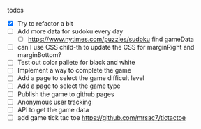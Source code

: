 todos

* [x] Try to refactor a bit
* [ ] Add more data for sudoku every day
  * [ ] https://www.nytimes.com/puzzles/sudoku find gameData
* [ ] can I use CSS child-th to update the CSS for marginRight and marginBottom?
* [ ] Test out color pallete for black and white
* [ ] Implement a way to complete the game
* [ ] Add a page to select the game difficult level
* [ ] Add a page to select the game type
* [ ] Publish the game to github pages
* [ ] Anonymous user tracking
* [ ] API to get the game data
* [ ] add game tick tac toe https://github.com/mrsac7/tictactoe